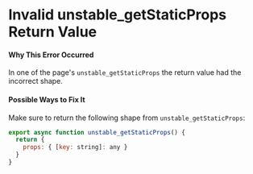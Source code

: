 # Invalid unstable_getStaticProps Return Value

#### Why This Error Occurred

In one of the page's `unstable_getStaticProps` the return value had the incorrect shape.

#### Possible Ways to Fix It

Make sure to return the following shape from `unstable_getStaticProps`:

```js
export async function unstable_getStaticProps() {
  return {
    props: { [key: string]: any }
  }
}
```
